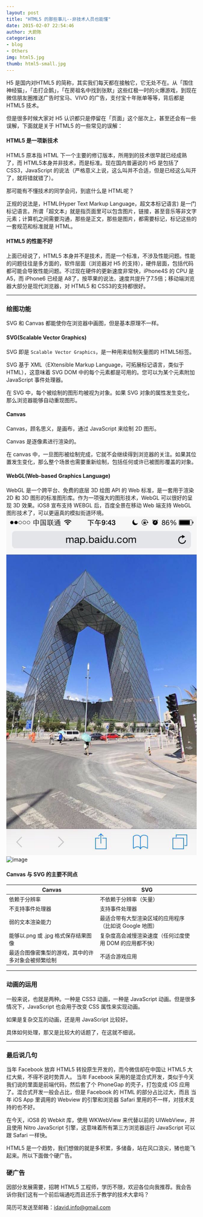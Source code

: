```yaml
---
layout: post
title: "HTML5 的那些事儿--非技术人员也能懂"
date: 2015-02-07 22:54:46
author: 大蔚陈
categories: 
- blog
- Others
img: html5.jpg
thumb: html5-small.jpg
---
```


H5 是国内对HTML5 的简称，其实我们每天都在接触它，它无处不在。从「围住神经猫」，「击打企鹅」，「在房祖名中找到张默」这些红极一时的火爆游戏，到现在微信朋友圈推送广告时宝马、VIVO 的广告，支付宝十年账单等等，背后都是 HTML5 技术。

但是很多时候大家对 H5 认识都只是停留在「页面」这个层次上，甚至还会有一些误解，下面就是关于 HTML5 的一些常见的误解：

#### HTML5 是一项新技术

HTML5 原本指 HTML 下一个主要的修订版本，所用到的技术很早就已经成熟了，而 HTML5本身并非技术，而是标准。现在国内普遍说的 H5 是包括了 CSS3，JavaScript 的说法（严格意义上说，这么叫并不合适，但是已经这么叫开了，就将错就错了）。

那可能有不懂技术的同学会问，到底什么是 HTML呢？

正规的说法是，HTML(Hyper Text Markup Language，超文本标记语言) 是一门标记语言。所谓「超文本」就是指页面里可以包含图片，链接，甚至音乐等非文字元素；计算机之间需要沟通，那些是正文，那些是图片，都需要标记，标记这些的一套规范和标准就是 HTML。


#### HTML5 的性能不好

上面已经说了，HTML5 本身并不是技术，而是一个标准，不涉及性能问题。性能的问题往往是多方面的，软件层面（浏览器对 H5 的支持），硬件层面，包括代码都可能会导致性能问题。不过现在硬件的更新速度非常快，iPhone4S 的 CPU 是 A5，而 iPhone6 已经是 A8了，按苹果的说法，速度共提升了7.5倍；移动端浏览器大部分是现代浏览器，对 HTML5 和 CSS3的支持都很好。

----

### 绘图功能

SVG 和 Canvas 都能使你在浏览器中画图，但是基本原理不一样。

#### SVG(Scalable Vector Graphics)

SVG 即是 `Scalable Vector Graphics`，是一种用来绘制矢量图的 HTML5标签。

SVG 基于 XML（EXtensible Markup Language，可拓展标记语言，类似于 HTML），这意味着 SVG DOM 中的每个元素都是可用的。您可以为某个元素附加 JavaScript 事件处理器。

在 SVG 中，每个被绘制的图形均被视为对象。如果 SVG 对象的属性发生变化，那么浏览器能够自动重现图形。

#### Canvas

Canvas，顾名思义，是画布，通过 JavaScript 来绘制 2D 图形。

Canvas 是逐像素进行渲染的。

在 canvas 中，一旦图形被绘制完成，它就不会继续得到浏览器的关注。如果其位置发生变化，那么整个场景也需要重新绘制，包括任何或许已被图形覆盖的对象。

#### WebGL(Web-based Graphics Language)

WebGL 是一个跨平台、免费的底层 3D 绘图 API 的 Web 标准，是一套用于渲染 2D 和 3D 图形的标准图形库。作为一项强大的图形技术，WebGL 可以很好的呈现 3D 效果。iOS8 宣布支持 WEBGL 后，百度全景在移动 Web 端支持 WebGL 图形技术了，可以更逼真的模拟街道环境。
![image](/assets/img/blog/baidu-full.jpg)
![image](/assets/img/blog/baidu-full.indicator.jpg)


#### Canvas 与 SVG 的主要不同点

Canvas | SVG
------------ | ------------- 
依赖于分辨率 | 不依赖于分辨率（矢量）
不支持事件处理器 |  支持事件处理器
弱的文本渲染能力 | 最适合带有大型渲染区域的应用程序（比如说 Google 地图）
能够以.png 或 .jpg 格式保存结果图像 | 复杂度高会减慢渲染速度（任何过度使用 DOM 的应用都不快）
最适合图像密集型的游戏，其中的许多对象会被频繁绘制 | 不适合游戏应用

---

### 动画的运用

一般来说，也就是两种。一种是 CSS3 动画，一种是 JavaScript 动画。但是很多情况下，JavaScript 也会用于改变 CSS 属性来实现动画。

如果是复杂交互的动画，还是用 JavaScript 比较好。

具体如何处理，那又是比较大的话题了，在这就不细说。

---

### 最后说几句

当年 Facebook 放弃 HTML5 转投原生开发的，而今微信却在中国让 HTML5 大红大紫，不得不说时势弄人。
当年 Facebook 采用的是混合式开发，类似于今天我们说的里面是前端代码，然后套了个 PhoneGap 的壳子，打包变成 iOS 应用了。混合式开发一般会占比，但是 Facebook 的 HTML 的部分占比过大，而且 当年 iOS App 里调用的 Webview 的引擎和浏览器 Safari 里用的不一样，对技术支持的也不好。

在今天，iOS8 的 Webkit 库，使用 WKWebView 来代替以前的 UIWebView，并且使用 Nitro JavaScript 引擎，这意味着所有第三方浏览器运行 JavaScript 可以跟 Safari 一样快。

HTML5 是一个趋势，我们想做的就是多积累，多储备，站在风口浪尖，猪也能飞起来。所以下面做个硬广告。

### 硬广告

因部分发展需要，招聘 HTML5 工程师，学历不限，欢迎各位向我推荐。我会告诉你我们这有一个前后端通吃而且还乐于教学的技术大拿吗？

简历可发送至邮箱：[idavid.info@gmail.com](idavid.info@gmail.com)




